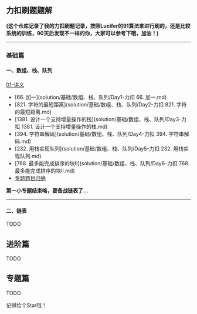 ## 力扣刷题题解

**(这个仓库记录了我的力扣刷题记录，按照Lucifer的91算法来进行刷的，还是比较系统的训练，90天后发现不一样的你，大家可以参考下哦，加油！)**

<hr>

### 基础篇

#### 一、数组、栈、队列

[01-讲义](solution/基础/数组、栈、队列/01-讲义.md)

-   [66. 加一](solution/基础/数组、栈、队列/Day1-力扣 66. 加一.md)
-   [821. 字符的最短距离](solution/基础/数组、栈、队列/Day2-力扣 821. 字符的最短距离.md)
-   [1381. 设计一个支持增量操作的栈](solution/基础/数组、栈、队列/Day3-力扣 1381. 设计一个支持增量操作的栈.md)
-   [394. 字符串解码](solution/基础/数组、栈、队列/Day4-力扣 394. 字符串解码.md)
-   [232. 用栈实现队列](solution/基础/数组、栈、队列/Day5-力扣 232. 用栈实现队列.md)
-   [768. 最多能完成排序的块II](solution/基础/数组、栈、队列/Day6-力扣 768. 最多能完成排序的块II.md)
-   [专题题目归纳](solution/基础/数组、栈、队列/优质题目.md)

**第一小专题结束咯，要备战链表了...**

<hr>

#### 二、链表

TODO

## 进阶篇

TODO

## 专题篇

TODO

记得给个Star哦！
